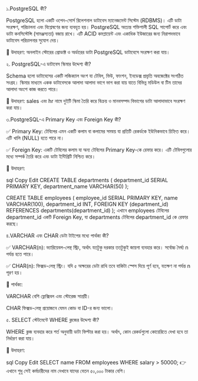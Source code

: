 
১.PostgreSQL কী?

PostgreSQL হলো একটি ওপেন-সোর্স রিলেশনাল ডাটাবেস ম্যানেজমেন্ট সিস্টেম (RDBMS)। এটি ডাটা সংরক্ষণ, পরিচালনা এবং বিশ্লেষণের জন্য ব্যবহৃত হয়। PostgreSQL অত্যন্ত শক্তিশালী SQL সাপোর্ট করে এবং ডাটা কনসিস্টেন্সি (সামঞ্জস্যতা) বজায় রাখে। এটি ACID কমপ্লায়েন্ট এবং একাধিক ইউজারের জন্য নিরাপদভাবে ডাটাবেস পরিচালনার সুযোগ দেয়।

🔹 উদাহরণ: অনলাইন স্টোরের প্রোডাক্ট ও অর্ডারের ডাটা PostgreSQL ডাটাবেসে সংরক্ষণ করা যায়।

২. PostgreSQL-এ ডাটাবেস স্কিমার উদ্দেশ্য কী?

Schema হলো ডাটাবেসের একটি লজিক্যাল অংশ যা টেবিল, ভিউ, ফাংশন, ইনডেক্স প্রভৃতি অবজেক্টের সংগঠিত সংগ্রহ। স্কিমার মাধ্যমে একক ডাটাবেসকে আলাদা আলাদা ভাগে ভাগ করা যায় যাতে বিভিন্ন মডিউল বা টিম তাদের আলাদা অংশে কাজ করতে পারে।

🔹 উদাহরণ: sales এবং hr নামে দুইটি স্কিমা তৈরি করে বিক্রয় ও মানবসম্পদ বিভাগের ডাটা আলাদাভাবে সংরক্ষণ করা যায়।

৩️.PostgreSQL-এ Primary Key এবং Foreign Key কী?

✅ Primary Key: টেবিলের এমন একটি কলাম বা কলামের সমন্বয় যা প্রতিটি রেকর্ডকে ইউনিকভাবে চিহ্নিত করে। এটি খালি (NULL) হতে পারে না।

✅ Foreign Key: একটি টেবিলের কলাম যা অন্য টেবিলের Primary Key-কে রেফার করে। এটি টেবিলগুলোর মধ্যে সম্পর্ক তৈরি করে এবং ডাটা ইন্টিগ্রিটি নিশ্চিত করে।

🔹 উদাহরণ:

sql
Copy
Edit
CREATE TABLE departments (
    department_id SERIAL PRIMARY KEY,
    department_name VARCHAR(50)
);

CREATE TABLE employees (
    employee_id SERIAL PRIMARY KEY,
    name VARCHAR(100),
    department_id INT,
    FOREIGN KEY (department_id) REFERENCES departments(department_id)
);
এখানে employees টেবিলের department_id একটি Foreign Key, যা departments টেবিলের department_id কে রেফার করছে।

৪️.VARCHAR এবং CHAR ডেটা টাইপের মধ্যে পার্থক্য কী?

✅ VARCHAR(n): ভ্যারিয়েবল-লেন্থ স্ট্রিং, অর্থাৎ যতটুকু দরকার ততটুকুই জায়গা ব্যবহার করে। সর্বোচ্চ দৈর্ঘ্য n পর্যন্ত হতে পারে।

✅ CHAR(n): ফিক্সড-লেন্থ স্ট্রিং। যদি ৫ অক্ষরের ডেটা রাখি তবে বাকিটা স্পেস দিয়ে পূর্ণ হবে, যতক্ষণ না পর্যন্ত n পূরণ হয়।

🔹 পার্থক্য:

VARCHAR বেশি ফ্লেক্সিবল এবং স্টোরেজ সাশ্রয়ী।

CHAR ফিক্সড-লেন্থ প্রয়োজনে যেমন কোড বা ID-র জন্য ভালো।

৫️. SELECT স্টেটমেন্টে WHERE ক্লজের উদ্দেশ্য কী?

WHERE ক্লজ ব্যবহার করে শর্ত অনুযায়ী ডাটা ফিল্টার করা হয়। অর্থাৎ, কোন রেকর্ডগুলো কোয়েরিতে দেখা হবে তা নির্ধারণ করা যায়।

🔹 উদাহরণ:

sql
Copy
Edit
SELECT name FROM employees WHERE salary > 50000;
👉 এখানে শুধু সেই কর্মচারীদের নাম দেখাবে যাদের বেতন ৫০,০০০ টাকার বেশি।
